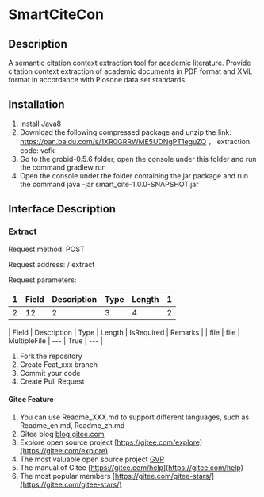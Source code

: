 # SmartCiteCon

##  **Description** 
A semantic citation context extraction tool for academic literature. Provide citation context extraction of academic documents in PDF format and XML format in accordance with Plosone data set standards


##  **Installation** 

1. Install Java8
2. Download the following compressed package and unzip the link: https://pan.baidu.com/s/1XR0GRRWME5UDNgPT1eguZQ ， extraction code: vcfk
3. Go to the grobid-0.5.6 folder, open the console under this folder and run the command gradlew run
4. Open the console under the folder containing the jar package and run the command java -jar smart_cite-1.0.0-SNAPSHOT.jar

##  **Interface Description** 

###  Extract

Request method: POST

Request address: / extract

Request parameters:

1|Field|Description|Type|Length|1
---|---|---|---|---|---
2|12|2|3|4|2




|   Field  |  Description  |  Type   |  Length  |  IsRequired   |   Remarks  |
| file | file | MultipleFile | --- | True | --- |




1. Fork the repository
2. Create Feat_xxx branch
3. Commit your code
4. Create Pull Request


#### Gitee Feature

1. You can use Readme\_XXX.md to support different languages, such as Readme\_en.md, Readme\_zh.md
2. Gitee blog [blog.gitee.com](https://blog.gitee.com)
3. Explore open source project [https://gitee.com/explore](https://gitee.com/explore)
4. The most valuable open source project [GVP](https://gitee.com/gvp)
5. The manual of Gitee [https://gitee.com/help](https://gitee.com/help)
6. The most popular members  [https://gitee.com/gitee-stars/](https://gitee.com/gitee-stars/)